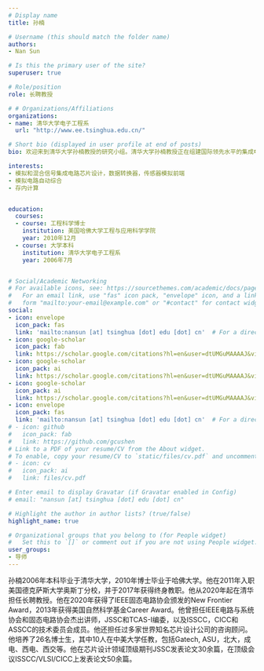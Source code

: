 ```yaml
---
# Display name
title: 孙楠

# Username (this should match the folder name)
authors:
- Nan Sun

# Is this the primary user of the site?
superuser: true

# Role/position
role: 长聘教授

# # Organizations/Affiliations
organizations:
- name: 清华大学电子工程系
  url: "http://www.ee.tsinghua.edu.cn/"

# Short bio (displayed in user profile at end of posts)
bio: 欢迎来到清华大学孙楠教授的研究小组。清华大学孙楠教授正在组建国际领先水平的集成电路芯片设计研究团队，开展高性能集成电路芯片设计与自动化方向的研究。

interests:
- 模拟和混合信号集成电路芯片设计，数据转换器，传感器模拟前端
- 模拟电路自动综合
- 存内计算


education:
  courses:
  - course: 工程科学博士
    institution: 美国哈佛大学工程与应用科学学院
    year: 2010年12月
  - course: 大学本科
    institution: 清华大学电子工程系
    year: 2006年7月


# Social/Academic Networking
# For available icons, see: https://sourcethemes.com/academic/docs/page-builder/#icons
#   For an email link, use "fas" icon pack, "envelope" icon, and a link in the
#   form "mailto:your-email@example.com" or "#contact" for contact widget.
social:
- icon: envelope
  icon_pack: fas
  link: 'mailto:nansun [at] tsinghua [dot] edu [dot] cn'  # For a direct email link, use "mailto:test@example.org".
- icon: google-scholar
  icon_pack: fab
  link: https://scholar.google.com/citations?hl=en&user=dtUMGuMAAAAJ&view_op=list_works&sortby=pubdate
- icon: google-scholar
  icon_pack: ai
  link: https://scholar.google.com/citations?hl=en&user=dtUMGuMAAAAJ&view_op=list_works&sortby=pubdate
- icon: google-scholar
  icon_pack: ai
  link: https://scholar.google.com/citations?hl=en&user=dtUMGuMAAAAJ&view_op=list_works&sortby=pubdate
- icon: envelope
  icon_pack: fas
  link: 'mailto:nansun [at] tsinghua [dot] edu [dot] cn'  # For a direct email link, use "mailto:test@example.org".
# - icon: github
#   icon_pack: fab
#   link: https://github.com/gcushen
# Link to a PDF of your resume/CV from the About widget.
# To enable, copy your resume/CV to `static/files/cv.pdf` and uncomment the lines below.
# - icon: cv
#   icon_pack: ai
#   link: files/cv.pdf

# Enter email to display Gravatar (if Gravatar enabled in Config)
# email: "nansun [at] tsinghua [dot] edu [dot] cn"

# Highlight the author in author lists? (true/false)
highlight_name: true

# Organizational groups that you belong to (for People widget)
#   Set this to `[]` or comment out if you are not using People widget.
user_groups:
- 导师
---
```


孙楠2006年本科毕业于清华大学，2010年博士毕业于哈佛大学。他在2011年入职美国德克萨斯大学奥斯丁分校，并于2017年获得终身教职。他从2020年起在清华担任长聘教授。他在2020年获得了IEEE固态电路协会颁发的New Frontier Award，2013年获得美国自然科学基金Career Award。他曾担任IEEE电路与系统协会和固态电路协会杰出讲师，JSSC和TCAS-I编委，以及ISSCC，CICC和ASSCC的技术委员会成员。他还担任过多家世界知名芯片设计公司的咨询顾问。他培养了26名博士生，其中10人在中美大学任教，包括Gatech, ASU，北大，成电、西电、西交等。他在芯片设计领域顶级期刊JSSC发表论文30余篇，在顶级会议ISSCC/VLSI/CICC上发表论文50余篇。

